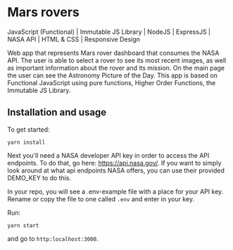 # Mars rovers

JavaScript (Functional) | Immutable JS Library | NodeJS | ExpressJS | NASA API | HTML & CSS | Responsive Design

Web app that represents Mars rover dashboard that consumes the NASA API. The user is able to select a rover to see its most recent images, as well as important information about the rover and its mission. 
On the main page the user can see the Astronomy Picture of the Day. 
This app is based on Functional JavaScript using pure functions, Higher Order Functions, the Immutable JS Library. 

## Installation and usage

To get started:

```yarn install``` 

Next you'll need a NASA developer API key in order to access the API endpoints. To do that, go here: https://api.nasa.gov/. If you want to simply look around at what api endpoints NASA offers, you can use their provided DEMO_KEY to do this.

In your repo, you will see a .env-example file with a place for your API key. Rename or copy the file to one called `.env` and enter in your key. 

Run:

```yarn start``` 

and go to `http:localhost:3000`.